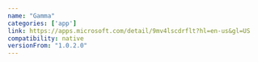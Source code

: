 ```yaml
---
name: "Gamma"
categories: ['app']
link: https://apps.microsoft.com/detail/9mv4lscdrflt?hl=en-us&gl=US
compatibility: native
versionFrom: "1.0.2.0"
---
```


